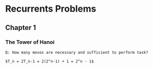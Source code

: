 # Recurrents Problems

## Chapter 1
### The Tower of Hanoi
`Q: How many moves are necessary and sufficient to perform task?`

``$T_n = 2T_n-1 = 2(2^n-1) + 1 = 2^n - 1$``
